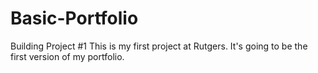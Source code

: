 # Basic-Portfolio
Building Project #1 
This is my first project at Rutgers. It's going to be the first version of my portfolio. 
